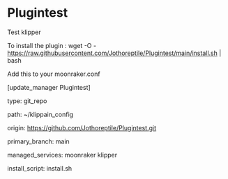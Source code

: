 # Plugintest
Test klipper

To install the plugin :
wget -O - https://raw.githubusercontent.com/Jothoreptile/Plugintest/main/install.sh | bash

Add this to your moonraker.conf

[update_manager Plugintest]

type: git_repo

path: ~/klippain_config

origin: https://github.com/Jothoreptile/Plugintest.git

primary_branch: main

managed_services: moonraker klipper

install_script: install.sh
